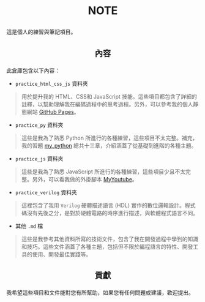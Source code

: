 # <p align="center">NOTE</p>
這是個人的練習與筆記項目。
## <p align="center">內容</p>
此倉庫包含以下內容：
- `practice_html_css_js` 資料夾
> 用於提升我的 HTML、CSS和 JavaScript 技能。這些項目都包含了詳細的註釋，以幫助理解我在編碼過程中的思考過程。另外，可以參考我的個人靜態網站 [GitHub Pages](https://chenguoxiang940.github.io/)。
-  `practice_py` 資料夾
> 這些是我為了熟悉 Python 所進行的各種練習，這些項目不太完整。補充，我的習題 [my_python](https://drive.google.com/drive/folders/1wOQ73bCXMiX3aKKXB-n_2OWTZRylPc-M?usp=sharing) 總共十三章，介紹涵蓋了從基礎到進階的各種主題。
-  `practice_js` 資料夾
> 這些是我為了熟悉 JavaScript 所進行的各種練習，這些項目少且不太完整。另外，可以看我做的外掛腳本 [MyYoutube](https://github.com/ChenGuoXiang940/MyYoutube)。
- `practice_verilog` 資料夾
> 這裡包含了我用 `Verilog` 硬體描述語言 (HDL) 實作的數位邏輯設計。程式碼沒有先後之分，是對於硬體電路的時序進行描述，與軟體程式語言不同。
- 其他 `.md` 檔
> 這些是我參考其他資料所寫的技術文件，包含了我在開發過程中學到的知識和技巧。這些文件涵蓋了各種主題，包括但不限於編程語言的特性、開發工具的使用、開發最佳實踐等。
## <p align="center">貢獻</p>
我希望這些項目和文件能對您有所幫助，如果您有任何問題或建議，歡迎提出。